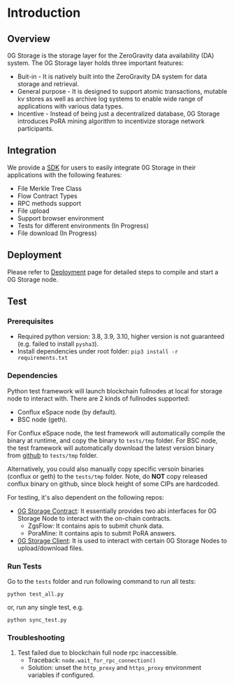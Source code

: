 # Introduction

## Overview

0G Storage is the storage layer for the ZeroGravity data availability (DA) system. The 0G Storage layer holds three important features:

* Buit-in - It is natively built into the ZeroGravity DA system for data storage and retrieval.
* General purpose - It is designed to support atomic transactions, mutable kv stores as well as archive log systems to enable wide range of applications with various data types.
* Incentive - Instead of being just a decentralized database, 0G Storage introduces PoRA mining algorithm to incentivize storage network participants.

## Integration

We provide a [SDK](https://github.com/zero-gravity-labs/js-zerog-storage-sdk) for users to easily integrate 0G Storage in their applications with the following features:

* File Merkle Tree Class
* Flow Contract Types
* RPC methods support
* File upload
* Support browser environment
* Tests for different environments (In Progress)
* File download (In Progress)

## Deployment

Please refer to [Deployment](../0G%20Storage/doc/install.md) page for detailed steps to compile and start a 0G Storage node.

## Test

### Prerequisites

* Required python version: 3.8, 3.9, 3.10, higher version is not guaranteed (e.g. failed to install `pysha3`).
* Install dependencies under root folder: `pip3 install -r requirements.txt`

### Dependencies

Python test framework will launch blockchain fullnodes at local for storage node to interact with. There are 2 kinds of fullnodes supported:

* Conflux eSpace node (by default).
* BSC node (geth).

For Conflux eSpace node, the test framework will automatically compile the binary at runtime, and copy the binary to `tests/tmp` folder. For BSC node, the test framework will automatically download the latest version binary from [github](https://github.com/bnb-chain/bsc/releases) to `tests/tmp` folder.

Alternatively, you could also manually copy specific versoin binaries (conflux or geth) to the `tests/tmp` folder. Note, do **NOT** copy released conflux binary on github, since block height of some CIPs are hardcoded.

For testing, it's also dependent on the following repos:

* [0G Storage Contract](https://github.com/0glabs/0g-storage-contracts): It essentially provides two abi interfaces for 0G Storage Node to interact with the on-chain contracts.
  * ZgsFlow: It contains apis to submit chunk data.
  * PoraMine: It contains apis to submit PoRA answers.
* [0G Storage Client](https://github.com/0glabs/0g-storage-client): It is used to interact with certain 0G Storage Nodes to upload/download files.

### Run Tests

Go to the `tests` folder and run following command to run all tests:

```
python test_all.py
```

or, run any single test, e.g.

```
python sync_test.py
```

### Troubleshooting

1. Test failed due to blockchain full node rpc inaccessible.
   * Traceback: `node.wait_for_rpc_connection()`
   * Solution: unset the `http_proxy` and `https_proxy` environment variables if configured.

